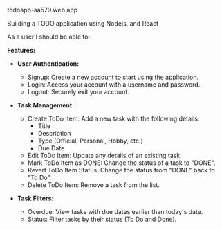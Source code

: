 todoapp-aa579.web.app

Building a TODO application using Nodejs, and React

As a user I should be able to:

**Features:**

- **User Authentication:**
  - Signup: Create a new account to start using the application.
  - Login: Access your account with a username and password.
  - Logout: Securely exit your account.

- **Task Management:**
  - Create ToDo Item: Add a new task with the following details:
    - Title
    - Description
    - Type (Official, Personal, Hobby, etc.)
    - Due Date
  - Edit ToDo Item: Update any details of an existing task.
  - Mark ToDo Item as DONE: Change the status of a task to "DONE".
  - Revert ToDo Item Status: Change the status from "DONE" back to "To Do".
  - Delete ToDo Item: Remove a task from the list.

- **Task Filters:**
  - Overdue: View tasks with due dates earlier than today's date.
  - Status: Filter tasks by their status (To Do and Done).
